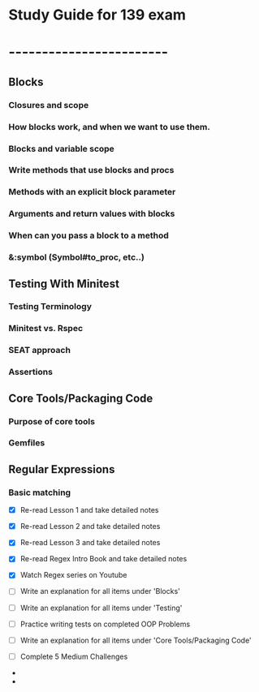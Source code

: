 # Study Guide for 139 exam
# ------------------------

## Blocks
### Closures and scope
### How blocks work, and when we want to use them.
### Blocks and variable scope
### Write methods that use blocks and procs
### Methods with an explicit block parameter
### Arguments and return values with blocks
### When can you pass a block to a method
### &:symbol (Symbol#to_proc, etc..)

## Testing With Minitest
### Testing Terminology
### Minitest vs. Rspec
### SEAT approach
### Assertions

## Core Tools/Packaging Code
### Purpose of core tools
### Gemfiles

## Regular Expressions
### Basic matching


- [X] Re-read Lesson 1 and take detailed notes
- [X] Re-read Lesson 2 and take detailed notes
- [X] Re-read Lesson 3 and take detailed notes
- [X] Re-read Regex Intro Book and take detailed notes
- [X] Watch Regex series on Youtube
- [ ] Write an explanation for all items under 'Blocks'
- [ ] Write an explanation for all items under 'Testing'
- [ ] Practice writing tests on completed OOP Problems
- [ ] Write an explanation for all items under 'Core Tools/Packaging Code'
- [ ] Complete 5 Medium Challenges










-
-
